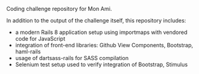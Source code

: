 Coding challenge repository for Mon Ami.

In addition to the output of the challenge itself, this repository includes:
- a modern Rails 8 application setup using importmaps with vendored code for JavaScript
- integration of front-end libraries: Github View Components, Bootstrap, haml-rails
- usage of dartsass-rails for SASS compilation
- Selenium test setup used to verify integration of Bootstrap, Stimulus
